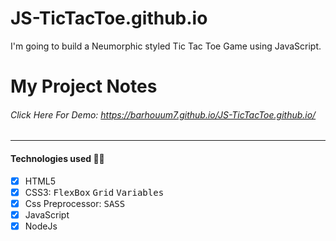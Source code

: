 # JS-TicTacToe.github.io
I'm going to build a Neumorphic styled Tic Tac Toe Game using JavaScript.
# My Project Notes
###### Click Here For Demo: https://barhouum7.github.io/JS-TicTacToe.github.io/
---
#### Technologies used 👨‍💻
- [x] HTML5
- [x] CSS3: <kbd>FlexBox</kbd>  <kbd>Grid</kbd>  <kbd>Variables</kbd>
- [x] Css Preprocessor: <kbd>SASS</kbd>
- [x] JavaScript
- [x] NodeJs
